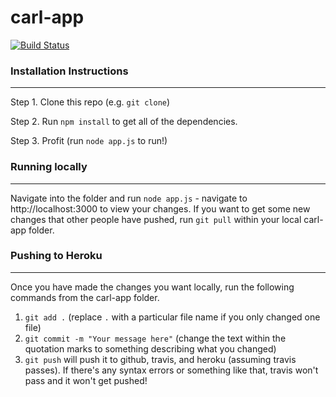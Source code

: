 # carl-app
[![Build Status](https://travis-ci.com/eurekesh/carl-app.svg?token=uVx9g6AFpDqeE9V4y2JS&branch=master)](https://travis-ci.com/eurekesh/carl-app)
### Installation Instructions
--------------------
Step 1. Clone this repo (e.g. `git clone`)  

Step 2. Run `npm install` to get all of the dependencies.  

Step 3. Profit (run `node app.js` to run!)

### Running locally
--------------------
Navigate into the folder and run `node app.js` - navigate to http://localhost:3000 to view your changes. If you want to get some new changes that other people have pushed, run `git pull` within your local carl-app folder.
### Pushing to Heroku
--------------------
Once you have made the changes you want locally, run the following commands from the carl-app folder.
1. `git add .` (replace `.` with a particular file name if you only changed one file)
2. `git commit -m "Your message here"` (change the text within the quotation marks to something describing what you changed)
3. `git push` will push it to github, travis, and heroku (assuming travis passes). If there's any syntax errors or something like that, travis won't pass and it won't get pushed!
